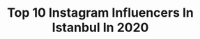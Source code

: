 ---
title: Top 10 Instagram Influencers In Istanbul In 2020
description: >-
  Find top Instagram influencers in Istanbul in 2020. Most popular hashtags: #evdekal #istanbul #stayhome #kad.
platform: Instagram
profiles:
  - username: "kaanbosnakofficial"
    fullname: >-
      Kaan Boşnak
    location: "Turkey"
    followers: 155145
    engagement: 1469
    commentsToLikes: 0.000000
    avatar: "https://scontent-bos3-1.cdninstagram.com/v/t51.2885-19/s320x320/79251438_802624166920494_1825331822007943168_n.jpg?_nc_ht=scontent-bos3-1.cdninstagram.com&_nc_ohc=amWnjk8ME44AX8lcyQK&oh=52f8abc4a841d3e55b3b0aa1604937af&oe=5EB83184"
    verified: true
    hashtags: "#evindekalt, #tb"
  - username: "kenbrider"
    fullname: >-
      traffic rider - MT 09 ⚡
    location: "Turkey"
    followers: 2570
    engagement: 5141
    commentsToLikes: 0.013671
    avatar: "https://scontent-gmp1-1.cdninstagram.com/v/t51.2885-19/s320x320/83881463_2713510698770275_158169815716986880_n.jpg?_nc_ht=scontent-gmp1-1.cdninstagram.com&_nc_ohc=ZmENmf4NggMAX8dmA4d&oh=fa25cef572757763cc8a7a1ba6accb7a&oe=5EA590EC"
    verified: false
    hashtags: "#honda, #motorsangin, #fireblade, #instamotogallery"
  - username: "handealtayli"
    fullname: >-
      handealtayli
    location: "Turkey"
    followers: 29897
    engagement: 275
    commentsToLikes: 0.029517
    avatar: "https://scontent-lht6-1.cdninstagram.com/v/t51.2885-19/s320x320/71921109_451491965472428_4008432134850084864_n.jpg?_nc_ht=scontent-lht6-1.cdninstagram.com&_nc_ohc=qC8yzgYfj5MAX8VKCkS&oh=4e3b8aca97157d1903ce795fb04b639d&oe=5EB9FA9B"
    verified: false
    hashtags: "#foxt, #yenib, #dizi, #kad"
  - username: "istanbul"
    fullname: >-
      @istanbul
    location: "Turkey"
    followers: 319452
    engagement: 285
    commentsToLikes: 0.010306
    avatar: "https://scontent-lhr8-1.cdninstagram.com/v/t51.2885-19/s150x150/79436600_605818696897171_6066564520174682112_n.jpg?_nc_ht=scontent-lhr8-1.cdninstagram.com&_nc_ohc=P1QECdqJZYwAX8bGnYa&oh=04404ae379d8f02726e9b940343b88ef&oe=5EBCB010"
    verified: false
    hashtags: "#istanbulthingstodo, #istanbulclassics, #istanbulhayvanlar, #whenwemeetagain"
  - username: "onewaythreetickets"
    fullname: >-
      AYLİN▪️Travel Blog
    location: "Turkey"
    followers: 6177
    engagement: 1583
    commentsToLikes: 0.102114
    avatar: "https://scontent-sjc3-1.cdninstagram.com/v/t51.2885-19/s320x320/69378720_471846060080501_1501099621231886336_n.jpg?_nc_ht=scontent-sjc3-1.cdninstagram.com&_nc_ohc=ohiewYhw65kAX9OfhfT&oh=1d08fd3296a68dd0b4ef4d4c5acc1cb3&oe=5EA38800"
    verified: false
    hashtags: "#onewayitaly, #omewayfrance, #kap, #schengencountry"
  - username: "agoniiya"
    fullname: >-
      Ksenia Çelikdelen ☪︎
    location: "Turkey"
    followers: 78676
    engagement: 689
    commentsToLikes: 0.045984
    avatar: "https://scontent-lhr8-1.cdninstagram.com/v/t51.2885-19/s320x320/24274100_1762142174079346_4659866025251045376_n.jpg?_nc_ht=scontent-lhr8-1.cdninstagram.com&_nc_ohc=hGdzC8Ep9f8AX-jXJmc&oh=2ad5827d1067a556f3e14fed77ee7e34&oe=5EBA25E9"
    verified: false
    hashtags: "#bosphorus, #ba, #evdekal, #stayhomechallenge"
  - username: "s_s_svkr"
    fullname: >-
      Said
    location: "Turkey"
    followers: 9929
    engagement: 1488
    commentsToLikes: 0.078264
    avatar: "https://instagram.fnou1-1.fna.fbcdn.net/v/t51.2885-19/s320x320/72688365_2179441019028979_8753251260301312000_n.jpg?_nc_ht=instagram.fnou1-1.fna.fbcdn.net&_nc_ohc=eWMgFyegy3AAX86niJ4&oh=0835a85a4f08f0b7a84cccf19793fe59&oe=5E91A70E"
    verified: false
    hashtags: ""
  - username: "tarooq_official"
    fullname: >-
      T.M.X🦅
    location: "Turkey"
    followers: 91756
    engagement: 654
    commentsToLikes: 0.063607
    avatar: "https://scontent-ams4-1.cdninstagram.com/v/t51.2885-19/s320x320/81817988_582389052312385_5211839111710638080_n.jpg?_nc_ht=scontent-ams4-1.cdninstagram.com&_nc_ohc=QITiiG0RPnsAX8HLs6C&oh=5d8e88c30014c179c62ecc20aba8ad9b&oe=5E8A6EA7"
    verified: false
    hashtags: "#tmx, #soon"
  - username: "ozlemmberkayy"
    fullname: >-
      Özlem❤Berkay
    location: "Turkey"
    followers: 5952
    engagement: 1931
    commentsToLikes: 0.265233
    avatar: "https://scontent-amt2-1.cdninstagram.com/v/t51.2885-19/s320x320/74929792_2468702673215778_8282864092696281088_n.jpg?_nc_ht=scontent-amt2-1.cdninstagram.com&_nc_ohc=q6Wh8CXPqwwAX9bAnTk&oh=025518e80d2eb03597bf5986801ca520&oe=5EB959B4"
    verified: false
    hashtags: "#ankara, #istanbul, #loves, #mesafelera"
  - username: "tugcepala"
    fullname: >-
      Tuğçe Pala
    location: "Turkey"
    followers: 31771
    engagement: 569
    commentsToLikes: 0.081284
    avatar: "https://scontent-atl3-1.cdninstagram.com/v/t51.2885-19/s320x320/25038016_1782410212062040_183437898593337344_n.jpg?_nc_ht=scontent-atl3-1.cdninstagram.com&_nc_ohc=G2hnE421pq8AX--OTDJ&oh=977e07627d6ba658196e508e4e7242f1&oe=5EBBFD97"
    verified: false
    hashtags: "#ada, #istanbula, #muzik, #deniz"
---